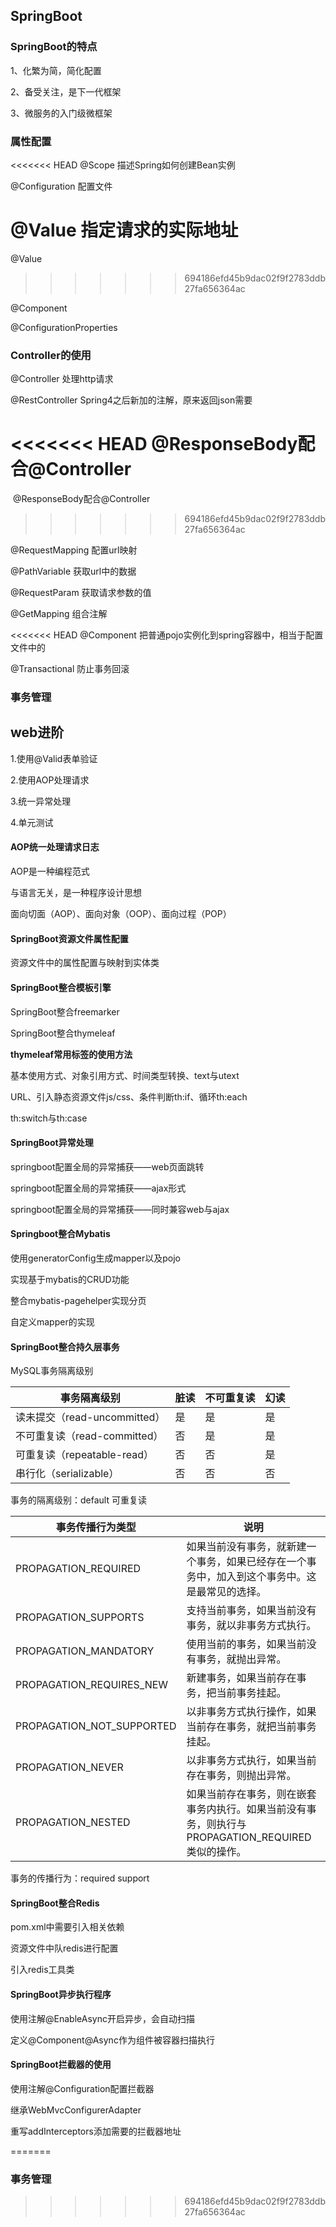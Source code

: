 ## SpringBoot

### SpringBoot的特点

1、化繁为简，简化配置

2、备受关注，是下一代框架

3、微服务的入门级微框架

### 属性配置

<<<<<<< HEAD
@Scope 描述Spring如何创建Bean实例

@Configuration 配置文件

@Value 指定请求的实际地址
=======
@Value
>>>>>>> 694186efd45b9dac02f9f2783ddb27fa656364ac

@Component

@ConfigurationProperties

### Controller的使用

@Controller                       处理http请求

@RestController                Spring4之后新加的注解，原来返回json需要                                         

<<<<<<< HEAD
                                             @ResponseBody配合@Controller
=======
​                                             @ResponseBody配合@Controller
>>>>>>> 694186efd45b9dac02f9f2783ddb27fa656364ac

@RequestMapping            配置url映射

@PathVariable                    获取url中的数据

@RequestParam                 获取请求参数的值

@GetMapping                     组合注解

<<<<<<< HEAD
@Component 		     把普通pojo实例化到spring容器中，相当于配置文件中的<bean id='' class=''/>

@Transactional                    防止事务回滚

### 事务管理

## web进阶

1.使用@Valid表单验证

2.使用AOP处理请求

3.统一异常处理

4.单元测试

#### AOP统一处理请求日志

AOP是一种编程范式

与语言无关，是一种程序设计思想

面向切面（AOP）、面向对象（OOP）、面向过程（POP）​    

#### SpringBoot资源文件属性配置

资源文件中的属性配置与映射到实体类

#### SpringBoot整合模板引擎

SpringBoot整合freemarker

SpringBoot整合thymeleaf

**thymeleaf常用标签的使用方法**

基本使用方式、对象引用方式、时间类型转换、text与utext

URL、引入静态资源文件js/css、条件判断th:if、循环th:each

th:switch与th:case

#### SpringBoot异常处理

springboot配置全局的异常捕获——web页面跳转

springboot配置全局的异常捕获——ajax形式

springboot配置全局的异常捕获——同时兼容web与ajax

#### Springboot整合Mybatis

使用generatorConfig生成mapper以及pojo

实现基于mybatis的CRUD功能 

整合mybatis-pagehelper实现分页

自定义mapper的实现

#### SpringBoot整合持久层事务

MySQL事务隔离级别

| 事务隔离级别                 | 脏读 | 不可重复读 | 幻读 |
| ---------------------------- | ---- | ---------- | ---- |
| 读未提交（read-uncommitted） | 是   | 是         | 是   |
| 不可重复读（read-committed） | 否   | 是         | 是   |
| 可重复读（repeatable-read）  | 否   | 否         | 是   |
| 串行化（serializable）       | 否   | 否         | 否   |

事务的隔离级别：default 可重复读

| 事务传播行为类型          | 说明                                                         |
| ------------------------- | ------------------------------------------------------------ |
| PROPAGATION_REQUIRED      | 如果当前没有事务，就新建一个事务，如果已经存在一个事务中，加入到这个事务中。这是最常见的选择。 |
| PROPAGATION_SUPPORTS      | 支持当前事务，如果当前没有事务，就以非事务方式执行。         |
| PROPAGATION_MANDATORY     | 使用当前的事务，如果当前没有事务，就抛出异常。               |
| PROPAGATION_REQUIRES_NEW  | 新建事务，如果当前存在事务，把当前事务挂起。                 |
| PROPAGATION_NOT_SUPPORTED | 以非事务方式执行操作，如果当前存在事务，就把当前事务挂起。   |
| PROPAGATION_NEVER         | 以非事务方式执行，如果当前存在事务，则抛出异常。             |
| PROPAGATION_NESTED        | 如果当前存在事务，则在嵌套事务内执行。如果当前没有事务，则执行与PROPAGATION_REQUIRED类似的操作。 |

事务的传播行为：required     support

#### SpringBoot整合Redis

pom.xml中需要引入相关依赖

资源文件中队redis进行配置

引入redis工具类

#### SpringBoot异步执行程序

使用注解@EnableAsync开启异步，会自动扫描

定义@Component@Async作为组件被容器扫描执行

#### SpringBoot拦截器的使用

使用注解@Configuration配置拦截器

继承WebMvcConfigurerAdapter

重写addInterceptors添加需要的拦截器地址



=======
### 事务管理

>>>>>>> 694186efd45b9dac02f9f2783ddb27fa656364ac
